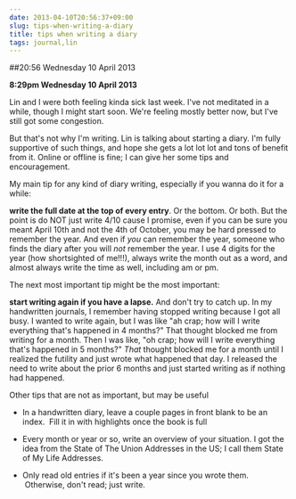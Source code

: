 ```yaml
---
date: 2013-04-10T20:56:37+09:00
slug: tips-when-writing-a-diary
title: tips when writing a diary
tags: journal,lin
---
```


##20:56 Wednesday 10 April 2013

**8:29pm Wednesday 10 April 2013**

Lin and I were both feeling kinda sick last week. I've not meditated in a while, though I might start soon. We're feeling mostly better now, but I've still got some congestion.

But that's not why I'm writing. Lin is talking about starting a diary. I'm fully supportive of such things, and hope she gets a lot lot lot and tons of benefit from it. Online or offline is fine; I can give her some tips and encouragement.

My main tip for any kind of diary writing, especially if you wanna do it for a while:

**write the full date at the top of every entry**. Or the bottom. Or both. But the point is do NOT just write 4/10 cause I promise, even if you can be sure you meant April 10th and not the 4th of October, you may be hard pressed to remember the year. And even if *you* can remember the year, someone who finds the diary after you will *not* remember the year. I use 4 digits for the year (how shortsighted of me!!!), always write the month out as a word, and almost always write the time as well, including am or pm.

The next most important tip might be the most important:

**start writing again if you have a lapse.** And don't try to catch up. In my handwritten journals, I remember having stopped writing because I got all busy. I wanted to write again, but I was like "ah crap; how will I write everything that's happened in 4 months?" That thought blocked me from writing for a month. Then I was like, "oh crap; how will I write everything that's happened in 5 months?" _That_ thought blocked me for a month until I realized the futility and just wrote what happened that day. I released the need to write about the prior 6 months and just started writing as if nothing had happened.

Other tips that are not as important, but may be useful



	
  * In a handwritten diary, leave a couple pages in front blank to be an index.  Fill it in with highlights once the book is full

	
  * Every month or year or so, write an overview of your situation. I got the idea from the State of The Union Addresses in the US; I call them State of My Life Addresses.

	
  * Only read old entries if it's been a year since you wrote them.  Otherwise, don't read; just write.


